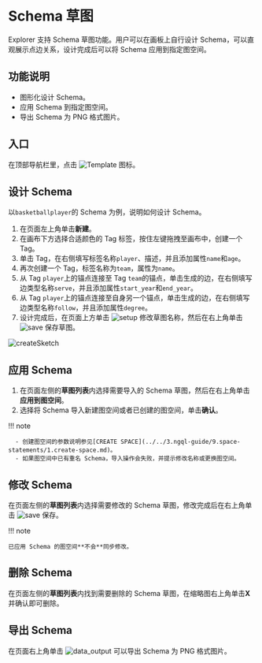 # Schema 草图

Explorer 支持 Schema 草图功能。用户可以在画板上自行设计 Schema，可以直观展示点边关系，设计完成后可以将 Schema 应用到指定图空间。

## 功能说明

- 图形化设计 Schema。
- 应用 Schema 到指定图空间。
- 导出 Schema 为 PNG 格式图片。

## 入口

在顶部导航栏里，点击 ![Template](https://docs-cdn.nebula-graph.com.cn/figures/sketch_cion_221018.png) 图标。

## 设计 Schema

以`basketballplayer`的 Schema 为例，说明如何设计 Schema。

1. 在页面左上角单击**新建**。
2. 在画布下方选择合适颜色的 Tag 标签，按住左键拖拽至画布中，创建一个 Tag。
3. 单击 Tag，在右侧填写标签名称`player`、描述，并且添加属性`name`和`age`。
4. 再次创建一个 Tag，标签名称为`team`，属性为`name`。
5. 从 Tag `player`上的锚点连接至 Tag `team`的锚点，单击生成的边，在右侧填写边类型名称`serve`，并且添加属性`start_year`和`end_year`。
6. 从 Tag `player`上的锚点连接至自身另一个锚点，单击生成的边，在右侧填写边类型名称`follow`，并且添加属性`degree`。
7. 设计完成后，在页面上方单击 ![setup](https://docs-cdn.nebula-graph.com.cn/figures/setup-220916.png) 修改草图名称，然后在右上角单击 ![save](https://docs-cdn.nebula-graph.com.cn/figures/workflow-saveAs-220623.png) 保存草图。

![createSketch](https://docs-cdn.nebula-graph.com.cn/figures/createSketch_221018_cn.png)

## 应用 Schema

1. 在页面左侧的**草图列表**内选择需要导入的 Schema 草图，然后在右上角单击**应用到图空间**。
2. 选择将 Schema 导入新建图空间或者已创建的图空间，单击**确认**。

  !!! note

      - 创建图空间的参数说明参见[CREATE SPACE](../../3.ngql-guide/9.space-statements/1.create-space.md)。
      - 如果图空间中已有重名 Schema，导入操作会失败，并提示修改名称或更换图空间。

## 修改 Schema

在页面左侧的**草图列表**内选择需要修改的 Schema 草图，修改完成后在右上角单击 ![save](https://docs-cdn.nebula-graph.com.cn/figures/workflow-saveAs-220623.png) 保存。

!!! note

    已应用 Schema 的图空间**不会**同步修改。

## 删除 Schema

在页面左侧的**草图列表**内找到需要删除的 Schema 草图，在缩略图右上角单击**X**并确认即可删除。

## 导出 Schema

在页面右上角单击 ![data_output](https://docs-cdn.nebula-graph.com.cn/figures/explorer-btn-output.png) 可以导出 Schema 为 PNG 格式图片。
